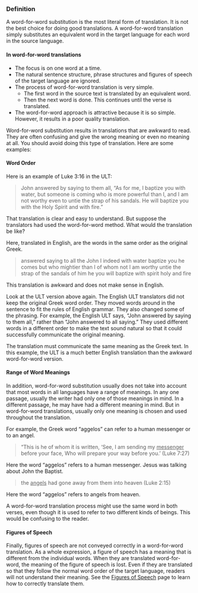 
### Definition

A word-for-word substitution is the most literal form of translation. It is not the best choice for doing good translations. A word-for-word translation simply substitutes an equivalent word in the target language for each word in the source language.

#### In word-for-word translations

* The focus is on one word at a time.
* The natural sentence structure, phrase structures and figures of speech of the target language are ignored.
* The process of word-for-word translation is very simple.
    * The first word in the source text is translated by an equivalent word.
    * Then the next word is done. This continues until the verse is translated.
* The word-for-word approach is attractive because it is so simple. However, it results in a poor quality translation.

Word-for-word substitution results in translations that are awkward to read. They are often confusing and give the wrong meaning or even no meaning at all. You should avoid doing this type of translation. Here are some examples:

#### Word Order

Here is an example of Luke 3:16 in the ULT:

> John answered by saying to them all, “As for me, I baptize you with water, but someone is coming who is more powerful than I, and I am not worthy even to untie the strap of his sandals. He will baptize you with the Holy Spirit and with fire.”

That translation is clear and easy to understand. But suppose the translators had used the word-for-word method. What would the translation be like?

Here, translated in English, are the words in the same order as the original Greek.

> answered  saying  to all  the  John  I  indeed  with water  baptize  you  he comes  but  who mightier than I of whom not I am worthy untie the strap of the sandals of him he you will baptize with spirit holy and fire

This translation is awkward and does not make sense in English.

Look at the ULT version above again. The English ULT translators did not keep the original Greek word order. They moved words around in the sentence to fit the rules of English grammar. They also changed some of the phrasing. For example, the English ULT says, “John answered by saying to them all,” rather than “John answered to all saying.” They used different words in a different order to make the text sound natural so that it could successfully communicate the original meaning.

The translation must communicate the same meaning as the Greek text. In this example, the ULT is a much better English translation than the awkward word-for-word version.

#### Range of Word Meanings

In addition, word-for-word substitution usually does not take into account that most words in all languages have a range of meanings. In any one passage, usually the writer had only one of those meanings in mind. In a different passage, he may have had a different meaning in mind. But in word-for-word translations, usually only one meaning is chosen and used throughout the translation.

For example, the Greek word “aggelos” can refer to a human messenger or to an angel.
> “This is he of whom it is written, ‘See, I am sending my <u>messenger</u> before your face, Who will prepare your way before you.’ (Luke 7:27)

Here the word “aggelos” refers to a human messenger. Jesus was talking about John the Baptist.
> the <u>angels</u> had gone away from them into heaven (Luke 2:15)

Here the word “aggelos” refers to angels from heaven.

A word-for-word translation process might use the same word in both verses, even though it is used to refer to two different kinds of beings.  This would be confusing to the reader.

#### Figures of Speech

Finally, figures of speech are not conveyed correctly in a word-for-word translation. As a whole expression, a figure of speech has a meaning that is different from the individual words. When they are translated word-for-word, the meaning of the figure of speech is lost. Even if they are translated so that they follow the normal word order of the target language, readers will not understand their meaning. See the [Figures of Speech](../figs-intro/01.md) page to learn how to correctly translate them.
